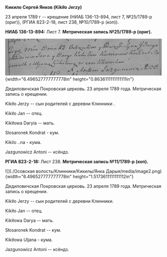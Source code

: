 **Кикило Сергей Янков (Kikiło Jerzy)**

23 апреля 1789 г -- крещение (НИАБ 136-13-894, лист 7, №25/1789-р
(ориг)), (РГИА 823-2-18, лист 238, №10/1789-р (коп)).

**НИАБ 136-13-894:** Лист 7. **Метрическая запись №25/1789-р (ориг).**

![](./media/71984472764c5269d649e15855e48fa68a5ff828.png){width="6.496527777777778in"
height="0.8636111111111111in"}

Дедиловичская Покровская церковь. 23 апреля 1789 года. Метрическая
запись о крещении.

Kikiło Jerzy -- сын родителей с деревни Клинники .

Kikiło Jan -- отец.

Kikiłowa Daryia -- мать.

Slosaronek Kondrat - кум.

Kikilo ..na - кума.

Jazgunowicz Antoni -- ксёндз.

**РГИА 823-2-18:** Лист 238. **Метрическая запись №11/1789-р (коп).**

![](./Осовская волость/Клинники/Кикилы/Янка Дарыя/media/image2.png){width="6.496527777777778in"
height="1.5173611111111112in"}

Дедиловичская Покровская церковь. 23 апреля 1789 года. Метрическая
запись о крещении.

Kikiło Jerzy -- сын родителей с деревни Клинники.

Kikiło Jan -- отец.

Kikiłowa Darya -- мать.

Słosaronek Kondrat -- кум.

Kikiłowa Uljana - кума.

Jazgunowicz Antoni -- ксёндз.
